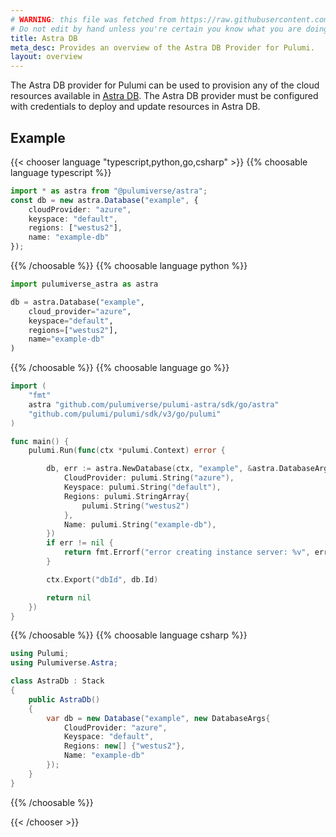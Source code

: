 ```yaml
---
# WARNING: this file was fetched from https://raw.githubusercontent.com/pulumiverse/pulumi-astra/v1.0.42/docs/_index.md
# Do not edit by hand unless you're certain you know what you are doing!
title: Astra DB
meta_desc: Provides an overview of the Astra DB Provider for Pulumi.
layout: overview
---
```


The Astra DB provider for Pulumi can be used to provision any of the cloud resources available in [Astra DB](https://www.datastax.com/products/datastax-astra).
The Astra DB provider must be configured with credentials to deploy and update resources in Astra DB.

## Example

{{< chooser language "typescript,python,go,csharp" >}}
{{% choosable language typescript %}}

```typescript
import * as astra from "@pulumiverse/astra";
const db = new astra.Database("example", {
    cloudProvider: "azure",
    keyspace: "default",
    regions: ["westus2"],
    name: "example-db"
});
```

{{% /choosable %}}
{{% choosable language python %}}

```python
import pulumiverse_astra as astra

db = astra.Database("example",
    cloud_provider="azure",
    keyspace="default",
    regions=["westus2"],
    name="example-db"
)
```

{{% /choosable %}}
{{% choosable language go %}}

```go
import (
	"fmt"
	astra "github.com/pulumiverse/pulumi-astra/sdk/go/astra"
	"github.com/pulumi/pulumi/sdk/v3/go/pulumi"
)

func main() {
	pulumi.Run(func(ctx *pulumi.Context) error {

		db, err := astra.NewDatabase(ctx, "example", &astra.DatabaseArgs{
            CloudProvider: pulumi.String("azure"),
            Keyspace: pulumi.String("default"),
            Regions: pulumi.StringArray{
                pulumi.String("westus2")
            },
            Name: pulumi.String("example-db"),
		})
		if err != nil {
			return fmt.Errorf("error creating instance server: %v", err)
		}

		ctx.Export("dbId", db.Id)

		return nil
	})
}
```

{{% /choosable %}}
{{% choosable language csharp %}}

```csharp
using Pulumi;
using Pulumiverse.Astra;

class AstraDb : Stack
{
    public AstraDb()
    {
        var db = new Database("example", new DatabaseArgs{
            CloudProvider: "azure",
            Keyspace: "default",
            Regions: new[] {"westus2"},
            Name: "example-db"
        });
    }
}
```

{{% /choosable %}}

{{< /chooser >}}
